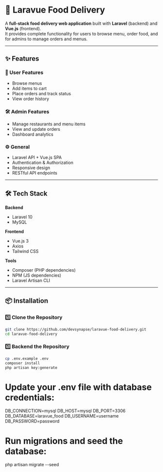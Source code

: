 # 🍔 Laravue Food Delivery

A **full-stack food delivery web application** built with **Laravel** (backend) and **Vue.js** (frontend).  
It provides complete functionality for users to browse menu, order food, and for admins to manage orders and menus.

---

## ✨ Features

### 👤 User Features
- Browse menus
- Add items to cart
- Place orders and track status
- View order history

### 🛠 Admin Features
- Manage restaurants and menu items
- View and update orders
- Dashboard analytics

### ⚙ General
- Laravel API + Vue.js SPA
- Authentication & Authorization
- Responsive design
- RESTful API endpoints

---

## 🛠 Tech Stack

**Backend**  
- Laravel 10  
- MySQL 

**Frontend**  
- Vue.js 3  
- Axios
- Tailwind CSS

**Tools**  
- Composer (PHP dependencies)  
- NPM (JS dependencies)  
- Laravel Artisan CLI

---

## 📦 Installation

### 1️⃣ Clone the Repository
```bash
git clone https://github.com/devsynapse/laravue-food-delivery.git
cd laravue-food-delivery
```

### 1️⃣ Backend the Repository
```bash
cp .env.example .env
composer install
php artisan key:generate
```

# Update your .env file with database credentials:
DB_CONNECTION=mysql
DB_HOST=mysql
DB_PORT=3306
DB_DATABASE=laravue_food
DB_USERNAME=username
DB_PASSWORD=password

# Run migrations and seed the database:
php artisan migrate --seed
